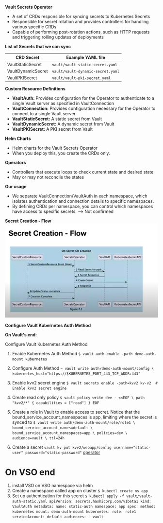**Vault Secrets Operator**

- A set of CRDs responsible for syncing secrets to Kubernetes Secrets
- Responsible for secret rotation and provides controllers for handling various specific CRDs
- Capable of performing post-rotation actions, such as HTTP requests and triggering rolling updates of deployments

**List of Secrets that we can sync**

| CRD Secret| Example YAML file |
|---|---|
| VaultStaticSecret | `vault/vault-static-secret.yaml` |
| VaultDynamicSecret | `vault/vault-dynamic-secret.yaml` |
| VaultPKISecret | `vault/vault-pki-secret.yaml` |

**Custom Resource Definitions**

- **VaultAuth:** Provides configuration for the Operator to authenticate to a single Vault server as specified in VaultConnection
- **VaultConnection:** Provides configuration necessary for the Operator to connect to a single Vault server
- **VaultStaticSecret:** A static secret from Vault
- **VaultDynamicSecret:** A dynamic secret from Vault
- **VaultPKISecret:** A PKI secret from Vault

**Helm Charts**

- Helm charts for the Vault Secrets Operator
- When you deploy this, you create the CRDs only.

**Operators**

- Controllers that execute loops to check current state and desired state
- May or may not reconcile the states

**Our usage**

- We separate VaultConnection/VaultAuth in each namespace, which isolates authentication and connection details to specific namespaces.
- By defining CRDs per namespace, you can control which namespaces have access to specific secrets. --> Not confirmed

**Secret Creation - Flow**
![Image](VaultWorkFlow.png)


**Configure Vault Kubernetes Auth Method**

**On Vault's end:**

Configure Vault Kubernetes Auth Method


1. Enable Kubernetes Auth Method
`
$ vault auth enable -path demo-auth-mount kubernetes
`

2. Configure Auth Method
`
~ vault write auth/demo-auth-mount/config \
   kubernetes_host="https://$KUBERNETES_PORT_443_TCP_ADDR:443"
`

3. Enable kvv2 secret engine
`
$ vault secrets enable -path=kvv2 kv-v2  # Enable kvv2 secret engine
`

4. Create read only policy
`
$ vault policy write dev - <<EOF \
   path "kvv2/*" {
    capabilities = ["read"]
   }
EOF
`

5. Create a role in Vault to enable access to secret.
Notice that the bound_service_account_namespaces is app, limiting where the secret is synced to
`
$ vault write auth/demo-auth-mount/role/role1 \
   bound_service_account_names=default \
   bound_service_account_namespaces=app \
   policies=dev \
   audience=vault \
   ttl=24h
`

6. Create a secret
`
vault kv put kvv2/webapp/config username="static-user" password="static-password"
`
[operator](https://developer.hashicorp.com/vault/tutorials/kubernetes/vault-secrets-operator)


# On VSO end
1. install VSO on VSO namespace via helm
2. Create a namespace called app on cluster
`
$ kubectl create ns app
`
3. Set up authentication for this secret
`
$ kubectl apply -f vault/vault-auth-static.yaml
    apiVersion: secrets.hashicorp.com/v1beta1
    kind: VaultAuth
    metadata:
    name: static-auth
    namespace: app
    spec:
    method: kubernetes
    mount: demo-auth-mount
    kubernetes:
        role: role1
        serviceAccount: default
        audiences:
        - vault
`